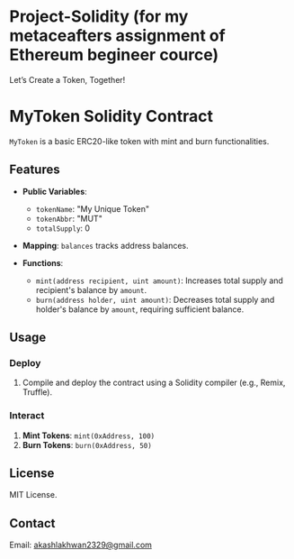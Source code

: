 # Project-Solidity (for my metaceafters assignment of Ethereum begineer cource)
Let’s Create a Token, Together!

# MyToken Solidity Contract

`MyToken` is a basic ERC20-like token with mint and burn functionalities.

## Features

- **Public Variables**: 
  - `tokenName`: "My Unique Token"
  - `tokenAbbr`: "MUT"
  - `totalSupply`: 0

- **Mapping**: `balances` tracks address balances.

- **Functions**:
  - `mint(address recipient, uint amount)`: Increases total supply and recipient's balance by `amount`.
  - `burn(address holder, uint amount)`: Decreases total supply and holder's balance by `amount`, requiring sufficient balance.

## Usage

### Deploy

1. Compile and deploy the contract using a Solidity compiler (e.g., Remix, Truffle).

### Interact

1. **Mint Tokens**: `mint(0xAddress, 100)`
2. **Burn Tokens**: `burn(0xAddress, 50)`

## License

MIT License.

## Contact

Email: akashlakhwan2329@gmail.com

